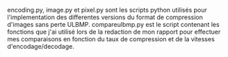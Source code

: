 encoding.py, image.py et pixel.py sont les scripts python utilisés pour l'implementation des differentes versions du format de compression d'images sans perte ULBMP.
compareulbmp.py est le script contenant les fonctions que j'ai utilisé lors de la redaction de mon rapport pour effectuer mes comparaisons en fonction du taux de compression et de la vitesses d'encodage/decodage.
